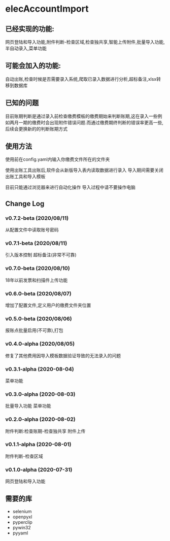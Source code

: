 # elecAccountImport

## 已经实现的功能:
网页登陆和导入功能,附件判断-检查区域,检查独共享,智能上传附件,批量导入功能,半自动录入,菜单功能

## 可能会加入的功能:
自动出账,检查时候是否需要录入系统,爬取已录入数据进行分析,超标备注,xlsx转移到数据库

## 已知的问题

目前账期判断是通过录入前检查缴费模板的缴费期始来判断账期,这在录入一些例如两月一期的缴费时会出现附件错误问题.而通过缴费期终判断的错误率更高一些,后续会更换新的的判断账期方式

## 使用方法
使用前在config.yaml内输入你缴费文件所在的文件夹

使用出账工具出账后,软件会从新版导入表内读取数据进行录入 导入期间需要关闭出账工具和导入模板

目前只能通过浏览器来进行自动化操作 导入过程中请不要操作电脑

## Change Log

### v0.7.2-beta (2020/08/11)
从配置文件中读取账号密码

### v0.7.1-beta (2020/08/11)
引入版本控制 超标备注(非常不可靠)

### v0.7.0-beta (2020/08/10)
18年以前发票和扫描件上传功能

### v0.6.0-beta (2020/08/07)
增加了配置文件,定义用户的缴费文件夹位置

### v0.5.0-beta (2020/08/06)
报账点批量启用(不可靠),打包

### v0.4.0-alpha (2020/08/05)
修复了其他费用因导入模板数据验证导致的无法录入的问题

### v0.3.1-alpha (2020-08-04)
菜单功能

### v0.3.0-alpha (2020-08-03)
批量导入功能 菜单功能

### v0.2.0-alpha (2020-08-02)
附件判断:检查账期-检查独共享 附件上传

### v0.1.1-alpha (2020-08-01)
附件判断-检查区域

### v0.1.0-alpha (2020-07-31)
网页登陆和导入功能

## 需要的库
+ selenium
+ openpyxl
+ pyperclip
+ pywin32
+ pyyaml